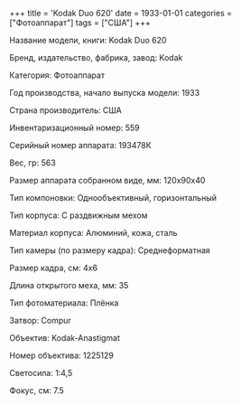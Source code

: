 +++
title = 'Kodak Duo 620'
date = 1933-01-01
categories = ["Фотоаппарат"]
tags = ["США"]
+++

Название модели, книги: Kodak Duo 620

Бренд, издательство, фабрика, завод: Kodak

Категория: Фотоаппарат

Год производства, начало выпуска модели: 1933

Страна производитель: США

Инвентаризационный номер: 559

Серийный номер аппарата: 193478К

Вес, гр: 563

Размер аппарата  собранном виде, мм: 120х90х40

Тип компоновки: Однообъективный, горизонтальный

Тип корпуса: С раздвижным мехом

Материал корпуса: Алюминий, кожа, сталь

Тип камеры (по размеру кадра): Среднеформатная

Размер кадра, см: 4х6

Длина открытого меха, мм: 35

Тип фотоматериала: Плёнка

Затвор: Compur

Объектив: Kodak-Anastigmat

Номер объектива: 1225129

Светосила: 1:4,5

Фокус, см: 7.5


